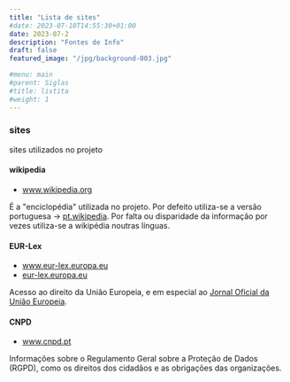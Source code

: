 ```yaml
---
title: "Lista de sites"
#date: 2023-07-10T14:55:30+01:00
date: 2023-07-2
description: "Fontes de Info"
draft: false
featured_image: "/jpg/background-003.jpg"

#menu: main
#parent: Siglas
#title: listita
#weight: 1
---
```


### sites

sites utilizados no projeto

#### wikipedia
- www.wikipedia.org

É a "enciclopédia" utilizada no projeto.
Por defeito utiliza-se a versão portuguesa -> [pt.wikipedia](https://pt.wikipedia.org/). Por falta ou disparidade da informação por vezes utiliza-se a wikipédia noutras línguas.

#### EUR-Lex
- www.eur-lex.europa.eu
- [eur-lex.europa.eu](https://eur-lex.europa.eu/homepage.html)

Acesso ao direito da União Europeia, e em especial ao [Jornal Oficial da União Europeia](https://eur-lex.europa.eu/oj/direct-access.html?locale=pt).


#### CNPD
- www.cnpd.pt

Informações sobre o Regulamento Geral sobre a Proteção de Dados (RGPD), como os direitos dos cidadãos e as obrigações das organizações.
